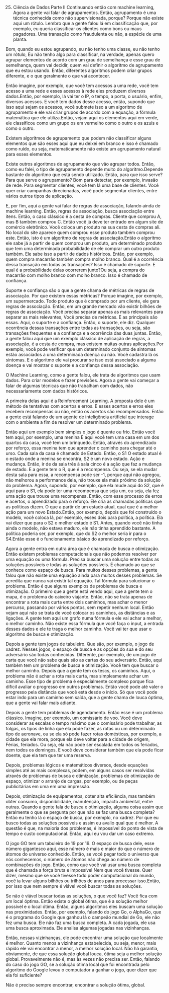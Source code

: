 25. Ciência de Dados Parte II
Continuando então com machine learning, Agora a gente vai falar de agrupamentos.
Então, agrupamento é uma técnica conhecida como não supervisionada, porque? Porque não existe aqui um rótulo.
Lembro que a gente falou lá em classificação que, por exemplo, eu queria classificar os clientes como bons ou maus pagadores. Uma transação como fraudulenta ou não, a espécie de uma planta. 

Bom, quando eu estou agrupando, eu não tenho uma classe, eu não tenho um rótulo, Eu não tenho algo para classificar, na verdade, apenas quero agrupar elementos de acordo com um grau de semelhança e esse grau de semelhança, quem vai decidir, quem vai definir o algoritmo de agrupamento que eu estou usando.
Então, diferentes algoritmos podem criar grupos diferente, e o que geralmente o que vai acontecer.

Então imagine, por exemplo, que você tem acessos a uma rede, você tem acesso a uma rede e esses acessos à rede eles produzem diversos dados.Então, por exemplo, lá vai ter o IP, o tempo, a porta, o usuário, enfim, diversos acessos.
E você tem dados desse acesso, então, supondo que isso aqui sejam os acessos, você submete isso a um algoritmo de agrupamento e ele vai criar grupos de acordo com a equação, a fórmula matemática que ele utiliza.Então, vejam aqui os elementos aqui em verde, ele classificou como um grupo os em vermelho como o outro e os azuis e como o outro.

Existem algoritmos de agrupamento que podem não classificar alguns elementos que são esses aqui que eu deixei em branco e isso é chamado como ruído, ou seja, matematicamente não existe um agrupamento natural para esses elementos.

Existe outros algoritmos de agrupamento que vão agrupar todos. Então, como eu falei, o tipo de agrupamento depende muito do algoritmo.Depende bastante do algoritmo que está sendo utilizado.
Então, para que isso serve? Para que serve o agrupamento?
Bom para detectar, por exemplo, invasão de rede. Para segmentar clientes, você tem lá uma base de clientes.
Você quer criar campanhas direcionadas, você pode segmentar clientes, entre vários outros tipos de aplicação.

E, por fim, aqui a gente vai falar de regras de associação, falando ainda de machine learning. Então, regras de associação, busca associação entre itens. Então, o caso clássico é a cesta de compras. Cliente que comprou A, mas B também comprou C.
Então você já deve ter entrado em algum site de comércio eletrônico. Você coloca um produto na sua cesta de compras ali. No local do site aparece quem comprou esse produto também comprou este. Então, isto é um algoritmo de regras de associação.Então o algoritmo ele sabe já a partir de quem comprou um produto, um determinado produto que tem uma determinada probabilidade de ele comprar um outro produto também.
Ele sabe isso a partir de dados históricos.
Então, por exemplo, quem compra macarrão também compra molho branco. 
Qual é a ocorrência dessa transação em todas as transações? Isso é chamado de suporte.
E qual é a probabilidade delas ocorrerem junto?Ou seja, a compra do macarrão com molho branco com molho branco. Isso é chamado de confiança.

Suporte e confiança são o que a gente chama de métricas de regras de associação.
Por que existem essas métricas? Porque imagine, por exemplo, um supermercado. Todo produto que é comprado por um cliente, ele gera regras de associação. Então, em um grande mercado vão existir bilhões de regras de associação. Você precisa separar apenas as mais relevantes para separar as mais relevantes, Você precisa de métricas.
E as principais são essas. Aqui, o suporte e a confiança.
Então, o suporte, ele diz. Qualquer ocorrência dessas transações entre todas as transações, ou seja, são transações frequentes e a confiança e a ocorrência das duas juntas.
Então, a gente falou aqui que um exemplo clássico de aplicação de regras, a associação, é a cesta de compra, mas existem muitas outras aplicações.Por exemplo, você pode verificar que um determinado conjunto de sintomas estão associados a uma determinada doença ou não. Você cadastra lá os sintomas.
E o algoritmo ele vai procurar se isso está associado a alguma doença e vai mostrar o suporte e a confiança dessa associação.

O Machine Learning, como a gente falou, ele trata de algoritmos que usam dados. Para criar modelos e fazer previsões. Agora a gente vai começar a falar de algumas técnicas que não trabalham com dados, não necessariamente com dados históricos.

A primeira delas aqui é a Reinforcement Learning. A proposta dele é um método de tentativas com acertos e erros.
E esses acertos e erros eles recebem recompensas ou não, então os acertos são recompensados. Então a gente está falando de um agente de inteligência artificial que interage com o ambiente a fim de resolver um determinado problema.

Então aqui um exemplo bem simples o jogo é quente ou frio. Então você tem aqui, por exemplo, uma menina E aqui você tem uma casa em um dos quartos da casa, você tem um brinquedo. Então, através do aprendizado por reforço, essa menina tem que aprender o caminho para chegar até o urso. Cada sala da casa é chamado de Estado.
Então, o S1 O estado atual é o estado onde a menina se encontra, S2 é um novo estado. Ação e mudança. Então, ir de da sala três à sala cinco é a ação que faz a mudança de estado. E a gente tem o R, que é a recompensa.
Ou seja, se ela mudar desta sala para essa, a recompensa pode ser -1, porque aqui não agregou, não melhorou a performance dela, não trouxe ela mais próximo da solução do problema. Agora, supondo, por exemplo, que ela mude aqui do S2, que é aqui para o S1, ela pode ter uma recompensa que seja um, ou seja, ela fez uma ação que trouxe uma recompensa. Então, com esse processo de erros e acertos, o aprendizado para o reforço. Ele cria as chamadas políticas que as políticas dizem. O que a partir de um estado atual, qual que é  a melhor ação para um novo Estado.Então, por exemplo, depois que foi construído o modelo, você coloca lá, por exemplo, esses dois para política, a política. Ela vai dizer que para o S2 o melhor estado é S1. Antes, quando você não tinha ainda o modelo, não estava maduro, ele não tinha aprendido bastante. A política poderia ser, por exemplo, que do S2 o melhor seria ir para o S4.Então esse é o funcionamento básico do aprendizado por reforço.

Agora a gente entra em outra área que é chamada de busca e otimização.
Então existem problemas computacionais que não podemos resolver por uma equação ou uma fórmula. Precisa buscar uma solução entre todas as soluções possíveis e todas as soluções possíveis. É chamado ao que se conhece como espaço de busca.
Para muitos desses problemas, a gente falou que não existe uma equação ainda para muitos desses problemas. Se acredita que nunca vai existir tal equação. Tal fórmula para solucionar o problema. Então é que alguns exemplos de problemas de busca e otimização.
O primeiro que a gente está vendo aqui, que a gente tem o mapa, é o problema do caixeiro viajante. Então, não se trata apenas de encontrar a rota mais curta entre dois caminhos, mas achar o menor percurso, passando por vários pontos, sem repetir nenhum local. Então vejam aqui não se trata de você colocar os caminhos, as distâncias e as ligações. A gente tem aqui um grafo numa fórmula e ele vai achar a melhor, o melhor caminho. Não existe essa fórmula que você faça o input, a entrada desses dados e ele te traga o melhor caminho. Você vai ter que usar o algoritmo de busca e otimização.

Depois a gente tem jogos de tabuleiro. Que são, por exemplo, o jogo de xadrez. Nesses jogos, o espaço de busca e as opções do sua e do seu adversário são todas conhecidas. Diferente, por exemplo, de um jogo de carta que você não sabe quais são as cartas do seu adversário. Então, aqui também tem um problema de busca e otimização. Você tem que buscar o melhor caminho.
Depois que a gente tem os tescs, os caminhos. Aqui, o problema não é achar a rota mais curta, mas simplesmente achar um caminho. Esse tipo de problema é especialmente complexo porque fica difícil avaliar o progresso em outros problemas.
Então você pode até valer o progresso pela distância que você está desde o início. Só que você pode estar indo para um caminho sem saída, que a gente chama de louca óptima, que a gente vai falar mais adiante.

Depois a gente tem problemas de agendamento. Então esse é um problema clássico. Imagine, por exemplo, um comissário de voo. Você deve considerar as escalas o tempo máximo que o comissário pode trabalhar, as folgas, os tipos de linha que ela pode fazer, as rotas ou um determinado tipo de aeronave, ou se ela só pode fazer rotas domésticas, por exemplo, a cidade que ela mora, porque ela deve voltar para a cidade de origem, Férias, feriados.
Ou seja, ela não pode ser escalada em todos os feriados, nem todos os domingos. E você deve considerar também que ela pode ficar doente, que ela tem que ter uma reserva.

Depois, problemas lógicos e matemáticos diversos, desde equações simples até as mais complexas, podem, em alguns casos ser resolvidas através de problemas de busca e otimização, problemas de otimização de espaço, otimizar o arranjo de cargas, por exemplo, ou de peças publicitárias em uma em uma impressão.

Depois, otimização de equipamentos, obter alta eficiência, mas também obter consumo, disponibilidade, manutenção, impacto ambiental, entre outras. Quando a gente fala de busca e otimização, alguma coisa assim que geralmente o que se pergunta por que não se faz uma busca completa? Então eu tenho lá o espaço de busca, por exemplo, no xadrez. Por que eu busco todas as soluções possíveis e assim eu avalio qual que é melhor.
A questão é que, na maioria dos problemas, é impossível do ponto de vista de tempo e custo computacional.
Então, aqui eu vou dar um caso extremo.

O jogo GO tem um tabuleiro de 19 por 19. O espaço de busca dele, esse número gigantesco aqui, esse número é mais e maior do que o número de átomos do universo conhecido. Então, se você pegar todo o universo que nós conhecemos, o número de átomos não chega ao número de combinações do jogo. Então, como que você vai usar uma busca completa que é chamada a força bruta e impossível Nem que você tivesse. Quer dizer, mesmo que se você tivesse todo poder computacional do mundo, você ia levar alguns bilhões ou trilhões de anos para processar isso.Então, por isso que nem sempre é viável você buscar todas as soluções.

Se não é viável buscar todas as soluções, o que você faz? Você fica com um local óptima.
Então existe o global ótima, que é a solução melhor possível e o local ótima. Então, alguns algoritmos eles buscam uma solução nas proximidades. Então, por exemplo, falando do jogo Go, o AlphaGo, que é o programa do Google que ganhou lá o campeão mundial de Go, ele não fez uma busca. Ele não faz uma busca completa. A cada jogada, ele usa uma busca aproximada. Ele analisa algumas jogadas nas vizinhanças. 

Então, nessas vizinhanças, ele pode encontrar uma solução que localmente é melhor. Quanto menos a vizinhança estabelecida, ou seja, menor, mais rápido ele vai encontrar a menor, a melhor solução local. Não há garantia, obviamente, de que essa solução global louca, ótima seja a melhor solução global. Provavelmente não é, mas às vezes não precisa ser. Então, falando do caso do jogo GO, se a solução ótima local que foi encontrada pelo algoritmo do Google levou o computador a ganhar o jogo, quer dizer que ela foi suficiente?

Não é preciso sempre encontrar, encontrar a solução ótima, global.
